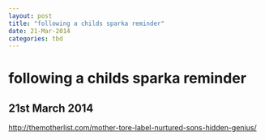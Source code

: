 ```yaml
---
layout: post
title: "following a childs sparka reminder"
date: 21-Mar-2014
categories: tbd
---
```


# following a childs sparka reminder

## 21st March 2014

http://themotherlist.com/mother-tore-label-nurtured-sons-hidden-genius/

 

 
